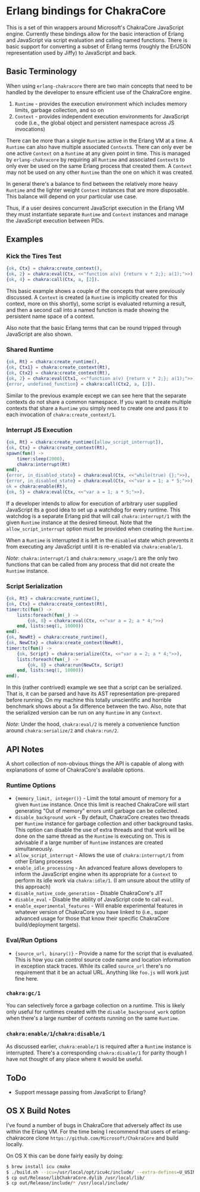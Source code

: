 Erlang bindings for ChakraCore
===

This is a set of thin wrappers around Microsoft's ChakraCore JavaScript engine. Currently these bindings allow for the basic interaction of Erlang and JavaScript via script evaluation and calling named functions. There is basic support for converting a subset of Erlang terms (roughly the ErlJSON representation used by Jiffy) to JavaScript and back.

Basic Terminology
---

When using `erlang-chakracore` there are two main concepts that need to be handled by the developer to ensure efficient use of the ChakraCore engine.

1. `Runtime` - provides the execution environment which includes memory limits, garbage collection, and so on
2. `Context` - provides independent execution environments for JavaScript code (i.e., the global object and persistent namespace across JS invocations)

There can be more than a single `Runtime` active in the Erlang VM at a time. A `Runtime` can also have multiple associated `Context`s. There can only ever be one active `Context` on a `Runtime` at any given point in time. This is managed by `erlang-chakracore` by requiring all `Runtime` and associated `Context`s to only ever be used on the same Erlang process that created them. A `Context` may not be used on any other `Runtime` than the one on which it was created.

In general there's a balance to find between the relatively more heavy `Runtime` and the lighter weight `Context` instances that are more disposable. This balance will depend on your particular use case.

Thus, if a user desires concurrent JavaScript execution in the Erlang VM they must instantiate separate `Runtime` and `Context` instances and manage the JavaScript execution between PIDs.

Examples
---

### Kick the Tires Test

```erlang
{ok, Ctx} = chakra:create_context(),
{ok, 2} = chakra:eval(Ctx, <<"function a(v) {return v * 2;}; a(1);">>),
{ok, 4} = chakra:call(Ctx, a, [2]).
```

This basic example shows a couple of the concepts that were previously discussed. A `Context` is created (a `Runtime` is implicitly created for this context, more on this shortly), some script is evaluated returning a result, and then a second call into a named function is made showing the persistent name space of a context.

Also note that the basic Erlang terms that can be round tripped through JavaScript are also shown.

### Shared Runtime

```erlang
{ok, Rt} = chakra:create_runtime(),
{ok, Ctx1} = chakra:create_context(Rt),
{ok, Ctx2} = chakra:create_context(Rt),
{ok, 2} = chakra:eval(Ctx1, <<"function a(v) {return v * 2;}; a(1);">>),
{error, undefined_function} = chakra:call(Ctx2, a, [2]).
```

Similar to the previous example except we can see here that the separate contexts do not share a common namespace. If you want to create multiple contexts that share a `Runtime` you simply need to create one and pass it to each invocation of `chakra:create_context/1`.

### Interrupt JS Execution

```erlang
{ok, Rt} = chakra:create_runtime([allow_script_interrupt]),
{ok, Ctx} = chakra:create_context(Rt),
spawn(fun() ->
    timer:sleep(2000),
    chakra:interrupt(Rt)
end),
{error, in_disabled_state} = chakra:eval(Ctx, <<"while(true) {};">>),
{error, in_disabled_state} = chakra:eval(Ctx, <<"var a = 1; a * 5;">>),
ok = chakra:enable(Rt),
{ok, 5} = chakra:eval(Ctx, <<"var a = 1; a * 5;">>).
```

If a developer intends to allow for execution of arbitrary user supplied JavaScript its a good idea to set up a watchdog for every runtime. This watchdog is a separate Erlang pid that will call `chakra:interrupt/1` with the given `Runtime` instance at the desired timeout. Note that the `allow_script_interrupt` option must be provided when creating the `Runtime`.

When a `Runtime` is interrupted it is left in the `disabled` state which prevents it from executing any JavaScript until it is re-enabled via `chakra:enable/1`.

*Note*: `chakra:interrupt/1` and `chakra:memory_usage/1` are the only two functions that can be called from any process that did not create the `Runtime` instance.


### Script Serialization

```erlang
{ok, Rt} = chakra:create_runtime(),
{ok, Ctx} = chakra:create_context(Rt),
timer:tc(fun() ->
    lists:foreach(fun(_) ->
        {ok, 8} = chakra:eval(Ctx, <<"var a = 2; a * 4;">>)
    end, lists:seq(1, 10000))
end).
{ok, NewRt} = chakra:create_runtime(),
{ok, NewCtx} = chakra:create_context(NewRt),
timer:tc(fun() ->
    {ok, Script} = chakra:serialize(Ctx, <<"var a = 2; a * 4;">>),
    lists:foreach(fun(_) ->
        {ok, 8} = chakra:run(NewCtx, Script)
    end, lists:seq(1, 10000))
end).
```

In this (rather contrived) example we see that a script can be serialized. That is, it can be parsed and have its AST representation pre-prepared before running. On my machine this totally unscientific and horrible benchmark shows about a 5x difference between the two. Also, note that the serialized version can be run on any `Runtime` in any `Context`.

*Note*: Under the hood, `chakra:eval/2` is merely a convenience function around `chakra:serialize/2` and `chakra:run/2`.


API Notes
---

A short collection of non-obvious things the API is capable of along with explanations of some of ChakraCore's available options.

### Runtime Options

* `{memory_limit, integer()}` - Limit the total amount of memory for a given `Runtime` instance. Once this limit is reached ChakraCore will start generating "Out of memory" errors until garbage can be collected.
* `disable_background_work` - By default, ChakraCore creates two threads per `Runtime` instance for garbage collection and other background tasks. This option can disable the use of extra threads and that work will be done on the same thread as the `Runtime` is executing on. This is advisable if a large number of `Runtime` instances are created simultaneously.
* `allow_script_interrupt` - Allows the use of `chakra:interrupt/1` from other Erlang processes
* `enable_idle_processing` - An advanced feature allows developers to inform the JavaScript engine when its appropriate for a `Context` to perform its idle work via `chakra:idle/1`. (I am unsure about the utility of this approach)
* `disable_native_code_generation` - Disable ChakraCore's JIT
* `disable_eval` - Disable the ability of JavaScript code to call `eval`.
* `enable_experimental_features` - Will enable experimental features in whatever version of ChakraCore you have linked to (i.e., super advanced usage for those that know their specific ChakraCore build/deployment targets).


### Eval/Run Options

* `{source_url, binary()}` - Provide a name for the script that is evaluated. This is how you can control source code name and location information in exception stack traces. While its called `source_url` there's no requirement that it be an actual URL. Anything like `foo.js` will work just fine here.


### `chakra:gc/1`

You can selectively force a garbage collection on a runtime. This is likely only useful for runtimes created with the `disable_background_work` option when there's a large number of contexts running on the same `Runtime`.


### `chakra:enable/1`/`chakra:disable/1`

As discussed earlier, `chakra:enable/1` is required after a `Runtime` instance is interrupted. There's a corresponding `chakra:disable/1` for parity though I have not thought of any place where it would be useful.


ToDo
---

* Support message passing from JavaScript to Erlang?


OS X Build Notes
---

I've found a number of bugs in ChakraCore that adversely affect its use within the Erlang VM. For the time being I recommend that users of erlang-chakracore clone `https://github.com/Microsoft/ChakraCore` and build locally.

On OS X this can be done fairly easily by doing:

```sh
$ brew install icu cmake
$ ./build.sh --icu=/usr/local/opt/icu4c/include/ --extra-defines=U_USING_ICU_NAMESPACE=1 --lto-thin --libs-only -j=4 -y
$ cp out/Release/libChakraCore.dylib /usr/local/lib/
$ cp out/Release/include/* /usr/local/include/
```